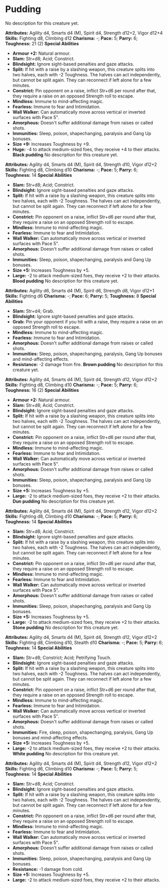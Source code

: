 # Pudding

No description for this creature yet.

**Attributes:** Agility d4, Smarts d4 (M), Spirit d4, Strength d12+2,
Vigor d12+4
**Skills:** Fighting d8, Climbing d12
**Charisma:** -; **Pace:** 5; **Parry:** 6; **Toughness:** 21 (2)
**Special Abilities**

- **Armour +2:** Natural armour.
- **Slam:** Str+d8; Acid; Constrict.
- **Blindsight:** Ignore sight-based penalties and gaze attacks.
- **Split:** If hit with a raise by a slashing weapon, this creature
splits into two halves, each with -2 Toughness. The halves can act
independently, but cannot be split again. They can reconnect if left
alone for a few minutes.
- **Constrict:** Pin opponent on a raise, inflict Str+d6 per round after
that, they require a raise on an opposed Strength roll to escape.
- **Mindless:** Immune to mind-affecting magic.
- **Fearless:** Immune to fear and Intimidation.
- **Wall Walker:** Can automatically move across vertical or inverted
surfaces with Pace 5".
- **Amorphous:** Doesn't suffer additional damage from raises or called
shots.
- **Immunities:** Sleep, poison, shapechanging, paralysis and Gang Up
bonuses.
- **Size +9:** Increases Toughness by +9.
- **Huge:** -4 to attack medium-sized foes, they receive +4 to their
attacks.
**Black pudding**
No description for this creature yet.

**Attributes:** Agility d4, Smarts d4 (M), Spirit d4, Strength d10,
Vigor d12+2
**Skills:** Fighting d8, Climbing d10
**Charisma:** -; **Pace:** 5; **Parry:** 6; **Toughness:** 14
**Special Abilities**

- **Slam:** Str+d8; Acid; Constrict.
- **Blindsight:** Ignore sight-based penalties and gaze attacks.
- **Split:** If hit with a raise by a slashing weapon, this creature
splits into two halves, each with -2 Toughness. The halves can act
independently, but cannot be split again. They can reconnect if left
alone for a few minutes.
- **Constrict:** Pin opponent on a raise, inflict Str+d6 per round after
that, they require a raise on an opposed Strength roll to escape.
- **Mindless:** Immune to mind-affecting magic.
- **Fearless:** Immune to fear and Intimidation.
- **Wall Walker:** Can automatically move across vertical or inverted
surfaces with Pace 5".
- **Amorphous:** Doesn't suffer additional damage from raises or called
shots.
- **Immunities:** Sleep, poison, shapechanging, paralysis and Gang Up
bonuses.
- **Size +5:** Increases Toughness by +5.
- **Large:** -2 to attack medium-sized foes, they receive +2 to their
attacks.
**Blood pudding**
No description for this creature yet.

**Attributes:** Agility d6, Smarts d4 (M), Spirit d6, Strength d8, Vigor
d12+1
**Skills:** Fighting d6
**Charisma:** -; **Pace:** 6; **Parry:** 5; **Toughness:** 8
**Special Abilities**

- **Slam:** Str+d4; Grab.
- **Blindsight:** Ignore sight-based penalties and gaze attacks.
- **Grab:** Pin your opponent if you hit with a raise, they require a
raise on an opposed Strength roll to escape.
- **Mindless:** Immune to mind-affecting magic.
- **Fearless:** Immune to fear and Intimidation.
- **Amorphous:** Doesn't suffer additional damage from raises or called
shots.
- **Immunities:** Sleep, poison, shapechanging, paralysis, Gang Up
bonuses and mind-affecting effects.
- **Resistance:** -2 damage from fire.
**Brown pudding**
No description for this creature yet.

**Attributes:** Agility d4, Smarts d4 (M), Spirit d4, Strength d12,
Vigor d12+2
**Skills:** Fighting d8, Climbing d10
**Charisma:** -; **Pace:** 5; **Parry:** 6; **Toughness:** 16 (2)
**Special Abilities**

- **Armour +2:** Natural armour.
- **Slam:** Str+d8; Acid; Constrict.
- **Blindsight:** Ignore sight-based penalties and gaze attacks.
- **Split:** If hit with a raise by a slashing weapon, this creature
splits into two halves, each with -2 Toughness. The halves can act
independently, but cannot be split again. They can reconnect if left
alone for a few minutes.
- **Constrict:** Pin opponent on a raise, inflict Str+d6 per round after
that, they require a raise on an opposed Strength roll to escape.
- **Mindless:** Immune to mind-affecting magic.
- **Fearless:** Immune to fear and Intimidation.
- **Wall Walker:** Can automatically move across vertical or inverted
surfaces with Pace 5".
- **Amorphous:** Doesn't suffer additional damage from raises or called
shots.
- **Immunities:** Sleep, poison, shapechanging, paralysis and Gang Up
bonuses.
- **Size +5:** Increases Toughness by +5.
- **Large:** -2 to attack medium-sized foes, they receive +2 to their
attacks.
**Dun pudding**
No description for this creature yet.

**Attributes:** Agility d4, Smarts d4 (M), Spirit d4, Strength d12,
Vigor d12+2
**Skills:** Fighting d8, Climbing d10
**Charisma:** -; **Pace:** 5; **Parry:** 6; **Toughness:** 14
**Special Abilities**

- **Slam:** Str+d8; Acid; Constrict.
- **Blindsight:** Ignore sight-based penalties and gaze attacks.
- **Split:** If hit with a raise by a slashing weapon, this creature
splits into two halves, each with -2 Toughness. The halves can act
independently, but cannot be split again. They can reconnect if left
alone for a few minutes.
- **Constrict:** Pin opponent on a raise, inflict Str+d6 per round after
that, they require a raise on an opposed Strength roll to escape.
- **Mindless:** Immune to mind-affecting magic.
- **Fearless:** Immune to fear and Intimidation.
- **Wall Walker:** Can automatically move across vertical or inverted
surfaces with Pace 5".
- **Amorphous:** Doesn't suffer additional damage from raises or called
shots.
- **Immunities:** Sleep, poison, shapechanging, paralysis and Gang Up
bonuses.
- **Size +5:** Increases Toughness by +5.
- **Large:** -2 to attack medium-sized foes, they receive +2 to their
attacks.
**Stone pudding**
No description for this creature yet.

**Attributes:** Agility d4, Smarts d4 (M), Spirit d4, Strength d12,
Vigor d12+2
**Skills:** Fighting d8, Climbing d10, Stealth d10
**Charisma:** -; **Pace:** 5; **Parry:** 6; **Toughness:** 14
**Special Abilities**

- **Slam:** Str+d8; Constrict; Acid; Petrifying Touch.
- **Blindsight:** Ignore sight-based penalties and gaze attacks.
- **Split:** If hit with a raise by a slashing weapon, this creature
splits into two halves, each with -2 Toughness. The halves can act
independently, but cannot be split again. They can reconnect if left
alone for a few minutes.
- **Constrict:** Pin opponent on a raise, inflict Str+d6 per round after
that, they require a raise on an opposed Strength roll to escape.
- **Mindless:** Immune to mind-affecting magic.
- **Fearless:** Immune to fear and Intimidation.
- **Wall Walker:** Can automatically move across vertical or inverted
surfaces with Pace 5".
- **Amorphous:** Doesn't suffer additional damage from raises or called
shots.
- **Immunities:** Fire, sleep, poison, shapechanging, paralysis, Gang Up
bonuses and mind-affecting effects.
- **Size +5:** Increases Toughness by +5.
- **Large:** -2 to attack medium-sized foes, they receive +2 to their
attacks.
**White pudding**
No description for this creature yet.

**Attributes:** Agility d4, Smarts d4 (M), Spirit d4, Strength d12,
Vigor d12+2
**Skills:** Fighting d6, Climbing d10
**Charisma:** -; **Pace:** 5; **Parry:** 5; **Toughness:** 14
**Special Abilities**

- **Slam:** Str+d8; Acid; Constrict.
- **Blindsight:** Ignore sight-based penalties and gaze attacks.
- **Split:** If hit with a raise by a slashing weapon, this creature
splits into two halves, each with -2 Toughness. The halves can act
independently, but cannot be split again. They can reconnect if left
alone for a few minutes.
- **Constrict:** Pin opponent on a raise, inflict Str+d6 per round after
that, they require a raise on an opposed Strength roll to escape.
- **Mindless:** Immune to mind-affecting magic.
- **Fearless:** Immune to fear and Intimidation.
- **Wall Walker:** Can automatically move across vertical or inverted
surfaces with Pace 5".
- **Amorphous:** Doesn't suffer additional damage from raises or called
shots.
- **Immunities:** Sleep, poison, shapechanging, paralysis and Gang Up
bonuses.
- **Resistance:** -1 damage from cold.
- **Size +5:** Increases Toughness by +5.
- **Large:** -2 to attack medium-sized foes, they receive +2 to their
attacks.

